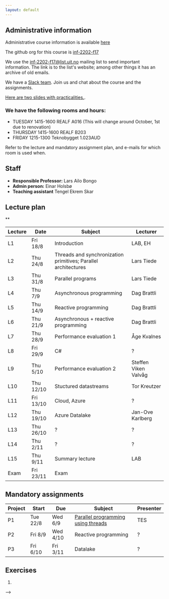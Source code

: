 ```yaml
---
layout: default
---
```


## Administrative information

Administrative course information is available [here](https://uit.no/utdanning/emner/emne/508209/inf-2202)

The github org for this course is [inf-2202-f17](https://github.com/inf-2202-f17)

We use the [inf-2202-f17@list.uit.no](https://list.uit.no/sympa/info/inf-2202-f17) mailing list to send important information. The link is to the list's website; among other things it has an archive of old emails.

We have a [Slack team](https://inf-2202-f17.slack.com/). Join us and chat about the course and the assignments.

[Here are two slides with practicalities.](https://inf-2202-f17.github.io/public/inf2202-17-info.pdf).

### We have the following rooms and hours:

* TUESDAY 1415-1600 REALF A016 (This will change around October, 1st due to renovation)
* THURSDAY 1415-1600 REALF B203
* FRIDAY 1215-1300 Teknobygget 1.023AUD

Refer to the lecture and mandatory assignment plan, and e-mails for which room is used when.

## Staff

* **Responsible Professor:** Lars Ailo Bongo
* **Admin person:** Einar Holsbø
* **Teaching assistant** Tengel Ekrem Skar

## Lecture plan

**

| Lecture | Date      | Subject                                       | Lecturer  |
|---------|-----------|-----------------------------------------------|-----------|
| L1      | Fri 18/8  | Introduction                                  | LAB, EH   |
| L2      | Thu 24/8  | Threads and synchronization primitives; Parallel architectures  | Lars Tiede |
| L3      | Thu 31/8  | Parallel programs                             | Lars Tiede |
| L4      | Thu 7/9   | Asynchronous programming                      | Dag Brattli |
| L5      | Thu 14/9  | Reactive programming                          | Dag Brattli |
| L6      | Thu 21/9  | Asynchronous + reactive programming           | Dag Brattli |
| L7      | Thu 28/9  | Performance evaluation 1                      | Åge Kvalnes |
| L8      | Fri 29/9  | C#                                            | ?           |
| L9      | Thu 5/10  | Performance evaluation 2                      | Steffen Viken Valvåg |
| L10     | Thu 12/10 | Stuctured datastreams                         | Tor Kreutzer |
| L11     | Fri 13/10 | Cloud, Azure                                  | ?           |
| L12     | Thu 19/10 | Azure Datalake                                | Jan-Ove Karlberg |
| L13     | Thu 26/10 | ?                                             | ?         |
| L14     | Thu 2/11  | ?                                             | ?         |
| L15     | Thu 9/11  | Summary lecture                               | LAB       |
| Exam    | Fri 23/11 | Exam                                          |           |


## Mandatory assignments

| Project |	Start      | Due      | Subject  | Presenter |
|---------|------------|----------|----------|---------|
| P1 	    | Tue 22/8   | Wed 6/9  | [Parallel programming using threads](URL) | TES |
| P2      | Fri 8/9    | Wed 4/10 | Reactive programming | ? |
| P3      | Fri 6/10   | Fri 3/11 | Datalake | ? |



## Exercises

1. 
-->
